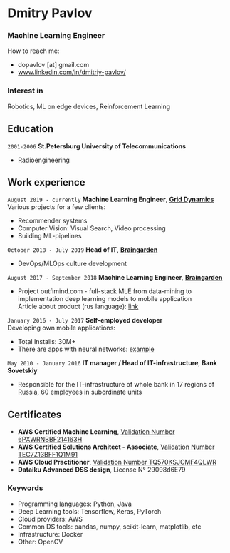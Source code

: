 
# Dmitry Pavlov
### Machine Learning Engineer
How to reach me:
* dopavlov [at] gmail.com
* www.linkedin.com/in/dmitriy-pavlov/ 

### Interest in
Robotics, ML on edge devices, Reinforcement Learning

## Education
`2001-2006`
__St.Petersburg University of Telecommunications__
* Radioengineering

## Work experience
`August 2019 - currently`
__Machine Learning Engineer__, [__Grid Dynamics__](https://www.griddynamics.com/)  
Various projects for a few clients:
* Recommender systems
* Computer Vision: Visual Search, Video processing
* Building ML-pipelines

`October 2018 - July 2019`
__Head of IT__, [__Braingarden__](https://braingarden.ai)
* DevOps/MLOps culture development

`August 2017 - September 2018`
__Machine Learning Engineer__, [__Braingarden__](https://braingarden.ai)
* Project outfimind.com - full-stack MLE from data-mining to implementation deep learning models to mobile application  
Article about product (rus language): [link](https://vc.ru/tribuna/38102-taymlayn-outfitmind)

`January 2016 - July 2017`
__Self-employed developer__  
Developing own mobile applications:
* Total Installs: 30M+
* There are apps with neural networks: [example](https://github.com/deerslab/quickdraw)

`May 2010 - January 2016`
__IT manager / Head of IT-infrastructure__, __Bank Sovetskiy__
* Responsible for the IT-infrastructure of whole bank in 17 regions of Russia, 60 employees in subordinate units


## Certificates
* __AWS Certified Machine Learning__, [Validation Number 6PXWRNBBF214163H](http://aws.amazon.com/verification)
* __AWS Certified Solutions Architect - Associate__, [Validation Number TEC7Z13BFF1Q1M91](http://aws.amazon.com/verification)
* __AWS Cloud Practitioner__, [Validation Number TQ570KSJCMF4QLWR](http://aws.amazon.com/verification)
* __Dataiku Advanced DSS design__, License N° 29098d6E79

### Keywords
* Programming languages: Python, Java
* Deep Learning tools: Tensorflow, Keras, PyTorch
* Cloud providers: AWS
* Common DS tools: pandas, numpy, scikit-learn, matplotlib, etc
* Infrastructure: Docker
* Other: OpenCV
